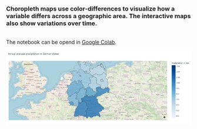 ### Choropleth maps use color-differences to visualize how a variable differs across a geographic area. The interactive maps also show variations over time.  
\
The notebook can be opend in [Google Colab](https://colab.research.google.com/github/to-schi/choropleth-maps/blob/main/choropleth-maps_weather_ger.ipynb).

![](./img/map.jpg)

